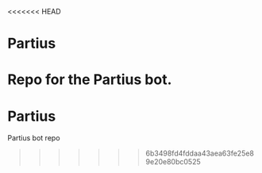 <<<<<<< HEAD
# Partius
Repo for the Partius bot.
=======
# Partius
Partius bot repo
>>>>>>> 6b3498fd4fddaa43aea63fe25e89e20e80bc0525

